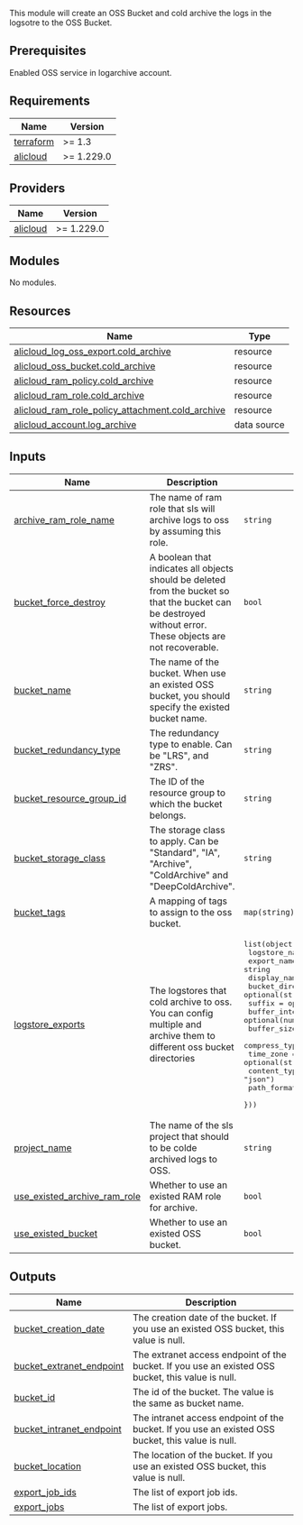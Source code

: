 This module will create an OSS Bucket and cold archive the logs in the logsotre to the OSS Bucket.

## Prerequisites

Enabled OSS service in logarchive account.

<!-- BEGIN_TF_DOCS -->
## Requirements

| Name | Version |
|------|---------|
| <a name="requirement_terraform"></a> [terraform](#requirement\_terraform) | >= 1.3 |
| <a name="requirement_alicloud"></a> [alicloud](#requirement\_alicloud) | >= 1.229.0 |

## Providers

| Name | Version |
|------|---------|
| <a name="provider_alicloud"></a> [alicloud](#provider\_alicloud) | >= 1.229.0 |

## Modules

No modules.

## Resources

| Name | Type |
|------|------|
| [alicloud_log_oss_export.cold_archive](https://registry.terraform.io/providers/hashicorp/alicloud/latest/docs/resources/log_oss_export) | resource |
| [alicloud_oss_bucket.cold_archive](https://registry.terraform.io/providers/hashicorp/alicloud/latest/docs/resources/oss_bucket) | resource |
| [alicloud_ram_policy.cold_archive](https://registry.terraform.io/providers/hashicorp/alicloud/latest/docs/resources/ram_policy) | resource |
| [alicloud_ram_role.cold_archive](https://registry.terraform.io/providers/hashicorp/alicloud/latest/docs/resources/ram_role) | resource |
| [alicloud_ram_role_policy_attachment.cold_archive](https://registry.terraform.io/providers/hashicorp/alicloud/latest/docs/resources/ram_role_policy_attachment) | resource |
| [alicloud_account.log_archive](https://registry.terraform.io/providers/hashicorp/alicloud/latest/docs/data-sources/account) | data source |

## Inputs

| Name | Description | Type | Default | Required |
|------|-------------|------|---------|:--------:|
| <a name="input_archive_ram_role_name"></a> [archive\_ram\_role\_name](#input\_archive\_ram\_role\_name) | The name of ram role that sls will archive logs to oss by assuming this role. | `string` | n/a | yes |
| <a name="input_bucket_force_destroy"></a> [bucket\_force\_destroy](#input\_bucket\_force\_destroy) | A boolean that indicates all objects should be deleted from the bucket so that the bucket can be destroyed without error. These objects are not recoverable. | `bool` | `false` | no |
| <a name="input_bucket_name"></a> [bucket\_name](#input\_bucket\_name) | The name of the bucket. When use an existed OSS bucket, you should specify the existed bucket name. | `string` | n/a | yes |
| <a name="input_bucket_redundancy_type"></a> [bucket\_redundancy\_type](#input\_bucket\_redundancy\_type) | The redundancy type to enable. Can be "LRS", and "ZRS". | `string` | `"LRS"` | no |
| <a name="input_bucket_resource_group_id"></a> [bucket\_resource\_group\_id](#input\_bucket\_resource\_group\_id) | The ID of the resource group to which the bucket belongs. | `string` | `null` | no |
| <a name="input_bucket_storage_class"></a> [bucket\_storage\_class](#input\_bucket\_storage\_class) | The storage class to apply. Can be "Standard", "IA", "Archive", "ColdArchive" and "DeepColdArchive". | `string` | `"ColdArchive"` | no |
| <a name="input_bucket_tags"></a> [bucket\_tags](#input\_bucket\_tags) | A mapping of tags to assign to the oss bucket. | `map(string)` | `{}` | no |
| <a name="input_logstore_exports"></a> [logstore\_exports](#input\_logstore\_exports) | The logstores that cold archive to oss. You can config multiple and archive them to different oss bucket directories | <pre>list(object({<br/>    logstore_name    = string<br/>    export_name      = string<br/>    display_name     = optional(string)<br/>    bucket_directory = optional(string)<br/>    suffix           = optional(string)<br/>    buffer_interval  = optional(number, 300)<br/>    buffer_size      = optional(number, 256)<br/>    compress_type    = optional(string, "snappy")<br/>    time_zone        = optional(string, "+0800")<br/>    content_type     = optional(string, "json")<br/>    path_format      = optional(string, "%Y/%m/%d/%H/%M")<br/>  }))</pre> | `[]` | no |
| <a name="input_project_name"></a> [project\_name](#input\_project\_name) | The name of the sls project that should to be colde archived logs to OSS. | `string` | n/a | yes |
| <a name="input_use_existed_archive_ram_role"></a> [use\_existed\_archive\_ram\_role](#input\_use\_existed\_archive\_ram\_role) | Whether to use an existed RAM role for archive. | `bool` | `false` | no |
| <a name="input_use_existed_bucket"></a> [use\_existed\_bucket](#input\_use\_existed\_bucket) | Whether to use an existed OSS bucket. | `bool` | `false` | no |

## Outputs

| Name | Description |
|------|-------------|
| <a name="output_bucket_creation_date"></a> [bucket\_creation\_date](#output\_bucket\_creation\_date) | The creation date of the bucket. If you use an existed OSS bucket, this value is null. |
| <a name="output_bucket_extranet_endpoint"></a> [bucket\_extranet\_endpoint](#output\_bucket\_extranet\_endpoint) | The extranet access endpoint of the bucket. If you use an existed OSS bucket, this value is null. |
| <a name="output_bucket_id"></a> [bucket\_id](#output\_bucket\_id) | The id of the bucket. The value is the same as bucket name. |
| <a name="output_bucket_intranet_endpoint"></a> [bucket\_intranet\_endpoint](#output\_bucket\_intranet\_endpoint) | The intranet access endpoint of the bucket. If you use an existed OSS bucket, this value is null. |
| <a name="output_bucket_location"></a> [bucket\_location](#output\_bucket\_location) | The location of the bucket. If you use an existed OSS bucket, this value is null. |
| <a name="output_export_job_ids"></a> [export\_job\_ids](#output\_export\_job\_ids) | The list of export job ids. |
| <a name="output_export_jobs"></a> [export\_jobs](#output\_export\_jobs) | The list of export jobs. |
<!-- END_TF_DOCS -->